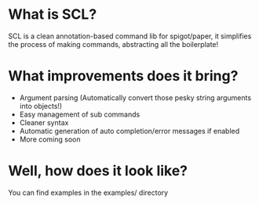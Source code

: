 # What is SCL?
SCL is a clean annotation-based command lib for spigot/paper, it simplifies the process of making commands, abstracting all the boilerplate!

# What improvements does it bring?
- Argument parsing (Automatically convert those pesky string arguments into objects!)
- Easy management of sub commands
- Cleaner syntax
- Automatic generation of auto completion/error messages if enabled
- More coming soon

# Well, how does it look like?
You can find examples in the examples/ directory
